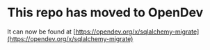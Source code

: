 # This repo has moved to OpenDev

It can now be found at [https://opendev.org/x/sqlalchemy-migrate](https://opendev.org/x/sqlalchemy-migrate)
